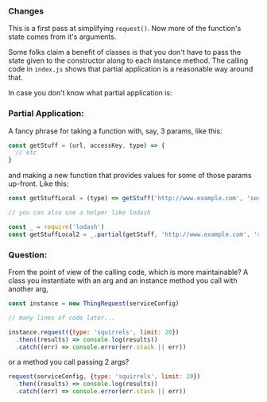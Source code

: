 ### Changes
This is a first pass at simplifying ``request()``. Now more of the function's state comes from it's arguments.

Some folks claim a benefit of classes is that you don't have to pass the state given to the constructor along to each
instance method. The calling code in ``index.js`` shows that partial application is a reasonable way around that.

In case you don't know what partial application is:

### Partial Application:

A fancy phrase for taking a function with, say, 3 params, like this:
```javascript
const getStuff = (url, accessKey, type) => {
  // etc
}
```
and making a new function that provides values for some of those params up-front. Like this:
```javascript
const getStuffLocal = (type) => getStuff('http://www.example.com', 'secret-access-key', type)

// you can also use a helper like lodash

const _ = require('lodash')
const getStuffLocal2 = _.partial(getStuff, 'http://www.example.com', 'secret-access-key')
```

### Question:
From the point of view of the calling code, which is more maintainable? A class you instantiate with an arg and
an instance method you call with another arg,

```javascript
const instance = new ThingRequest(serviceConfig)

// many lines of code later...

instance.request({type: 'squirrels', limit: 20})
  .then((results) => console.log(results))
  .catch((err) => console.error(err.stack || err))
```
or a method you call passing 2 args?
```javascript
request(serviceConfig, {type: 'squirrels', limit: 20})
  .then((results) => console.log(results))
  .catch((err) => console.error(err.stack || err))
```
